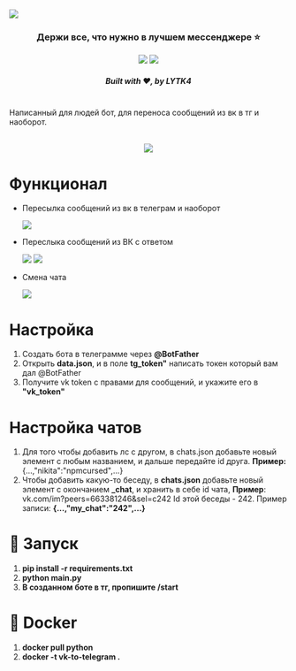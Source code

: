 # ![](media/header.png)
<div align="center">
    <h3>Держи все, что нужно в лучшем мессенджере ⭐</h6>
    <a href="https://t.me/vkintelegram"><img src="https://img.shields.io/badge/telegram-@vkintelegram-blue?style=flat-square"></a> <img src="https://img.shields.io/github/last-commit/lytk4dev/vk-to-telegram?style=flat-square">
    <h5>Built with ❤︎, by LYTK4</h5>
</div>
<br>
Написанный для людей бот, для переноса сообщений из вк в тг и наоборот.
<br>
<br>
<p align="center">
    <img src="media/preview.gif">
</p>


# Функционал
- Пересылка сообщений из вк в телеграм и наоборот
  
    <img src="media/ls.png">
- Переслыка сообщений из ВК с ответом
  
    <img src="media/chat_reply.png">
    <img src="media/reply.png">
- Смена чата
  
    <img src="media/switch.png">

# Настройка
1. Создать бота в телеграмме через **@BotFather**
2. Открыть **data.json**, и в поле **tg_token"** написать токен который вам дал @BotFather
3. Получите vk token с правами для сообщений, и укажите его в **"vk_token"**
   
# Настройка чатов
1. Для того чтобы добавить лс с другом, в chats.json добавьте новый элемент с любым названием, и дальше передайте id друга. **Пример:**{...,"nikita":"npmcursed",...}
2. Чтобы добавить какую-то беседу, в **chats.json** добавьте новый элемент с окончанием **_chat**, и хранить в себе id чата, **Пример**: vk.com/im?peers=663381246&sel=c242   Id этой беседы - 242. Пример записи: **{...,"my_chat":"242",...}**

# 🚀 Запуск
1. **pip install -r requirements.txt**
2. **python main.py**
3. **В созданном боте в тг, пропишите /start**
# 🐋 Docker
1. **docker pull python**
2. **docker -t vk-to-telegram .**
